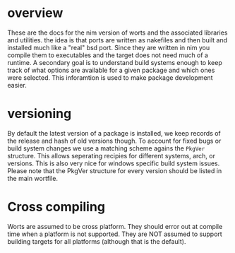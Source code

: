 # overview

These are the docs for the nim version of worts and
the associated libraries and utilities. the idea is that ports are written as nakefiles and then
built and installed much like a "real" bsd port. Since they
are written in nim you compile them to executables and the target
does not need much of a runtime. A secondary goal is to understand build systems enough to keep track of what options
are available for a given package and which ones were selected. This inforamtion
is used to make package development easier.

# versioning

By default the latest version of a package is installed, 
we keep records of the release and hash of old versions though. To account for fixed bugs or
build system changes we use a matching scheme agains the `PkgVer` structure. This allows
seperating recipies for different systems, arch, or versions. This is also very nice for windows
specific build system issues. Please note that the PkgVer structure for every version should be listed
in the main wortfile.

# Cross compiling
Worts are assumed to be cross platform. They should error out at compile time when
a platform is not supported. They are NOT assumed to support building targets for all platforms
(although that is the default).
